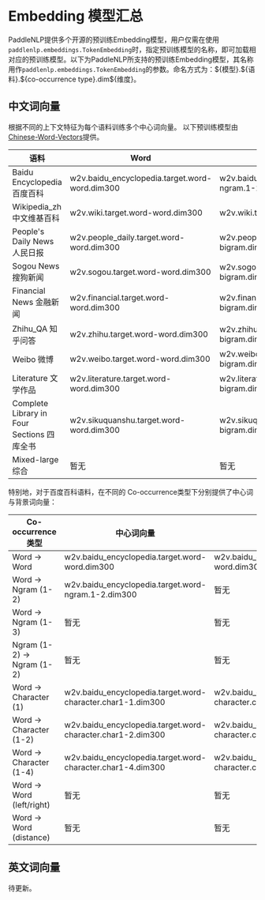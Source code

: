 # Embedding 模型汇总

PaddleNLP提供多个开源的预训练Embedding模型，用户仅需在使用`paddlenlp.embeddings.TokenEmbedding`时，指定预训练模型的名称，即可加载相对应的预训练模型。以下为PaddleNLP所支持的预训练Embedding模型，其名称用作`paddlenlp.embeddings.TokenEmbedding`的参数。命名方式为：\${模型}.\${语料}.\${co-occurrence type}.dim\${维度}。

## 中文词向量

根据不同的上下文特征为每个语料训练多个中心词向量。
以下预训练模型由[Chinese-Word-Vectors](https://github.com/Embedding/Chinese-Word-Vectors)提供。


| 语料 | Word | Word + Ngram | Word + Character | Word + Character + Ngram |
| -------------------- | ----   | ---- | ----   | ---- |
| Baidu Encyclopedia 百度百科                   | w2v.baidu_encyclopedia.target.word-word.dim300 | w2v.baidu_encyclopedia.target.word-ngram.1-2.dim300 | w2v.baidu_encyclopedia.target.word-character.char1-2.dim300 | w2v.baidu_encyclopedia.target.bigram-char.dim300 |
| Wikipedia_zh 中文维基百科	                     | w2v.wiki.target.word-word.dim300 | w2v.wiki.target.word-bigram.dim300 | w2v.wiki.target.word-char.dim300 | w2v.wiki.target.bigram-char.dim300 |
| People's Daily News 人民日报                  | w2v.people_daily.target.word-word.dim300 | w2v.people_daily.target.word-bigram.dim300 | w2v.people_daily.target.word-char.dim300 | w2v.people_daily.target.bigram-char.dim300 |
| Sogou News 搜狗新闻	                        | w2v.sogou.target.word-word.dim300 | w2v.sogou.target.word-bigram.dim300 | w2v.sogou.target.word-char.dim300 | w2v.sogou.target.bigram-char.dim300 |
| Financial News 金融新闻	                    | w2v.financial.target.word-word.dim300 | w2v.financial.target.word-bigram.dim300 | w2v.financial.target.word-char.dim300 | w2v.financial.target.bigram-char.dim300 |
| Zhihu_QA 知乎问答		                        | w2v.zhihu.target.word-word.dim300 | w2v.zhihu.target.word-bigram.dim300 | w2v.zhihu.target.word-char.dim300 | w2v.zhihu.target.bigram-char.dim300 |
| Weibo 微博		                           | w2v.weibo.target.word-word.dim300 | w2v.weibo.target.word-bigram.dim300 | w2v.weibo.target.word-char.dim300 | w2v.weibo.target.bigram-char.dim300 |
| Literature 文学作品		                    | w2v.literature.target.word-word.dim300 | w2v.literature.target.word-bigram.dim300 | w2v.literature.target.word-char.dim300 | w2v.literature.target.bigram-char.dim300 |
| Complete Library in Four Sections 四库全书	| w2v.sikuquanshu.target.word-word.dim300 | w2v.sikuquanshu.target.word-bigram.dim300 | 无 | 无 |
| Mixed-large 综合                             | 暂无 | 暂无 | 暂无 | 暂无 |

特别地，对于百度百科语料，在不同的 Co-occurrence类型下分别提供了中心词与背景词向量：

| Co-occurrence 类型           | 中心词向量 | 背景词向量  |
| --------------------------- | ------   | ---- |
|    Word → Word              | w2v.baidu_encyclopedia.target.word-word.dim300     |   w2v.baidu_encyclopedia.context.word-word.dim300    |
|    Word → Ngram (1-2)	      |  w2v.baidu_encyclopedia.target.word-ngram.1-2.dim300    |   暂无    |
|    Word → Ngram (1-3)       |  暂无    |   暂无    |
|    Ngram (1-2) → Ngram (1-2)|  暂无   |   暂无    |
|    Word → Character (1)	  |  w2v.baidu_encyclopedia.target.word-character.char1-1.dim300    |  w2v.baidu_encyclopedia.context.word-character.char1-1.dim300     |
|    Word → Character (1-2)   |  w2v.baidu_encyclopedia.target.word-character.char1-2.dim300    |  w2v.baidu_encyclopedia.context.word-character.char1-2.dim300     |
|    Word → Character (1-4)   |  w2v.baidu_encyclopedia.target.word-character.char1-4.dim300    |  w2v.baidu_encyclopedia.context.word-character.char1-4.dim300     |
|    Word → Word (left/right) |   暂无   |   暂无    |
|    Word → Word (distance)   |   暂无   |   暂无    |

## 英文词向量

待更新。
